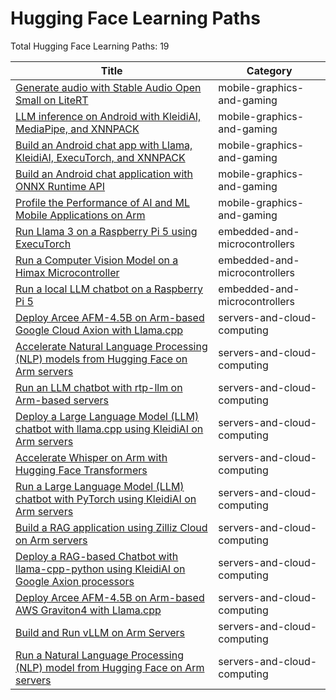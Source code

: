 # Hugging Face Learning Paths

Total Hugging Face Learning Paths: 19

| Title | Category |
|-------|----------|
| [Generate audio with Stable Audio Open Small on LiteRT](https://learn.arm.com/learning-paths/mobile-graphics-and-gaming/run-stable-audio-open-small-with-lite-rt) | mobile-graphics-and-gaming |
| [LLM inference on Android with KleidiAI, MediaPipe, and XNNPACK](https://learn.arm.com/learning-paths/mobile-graphics-and-gaming/kleidiai-on-android-with-mediapipe-and-xnnpack) | mobile-graphics-and-gaming |
| [Build an Android chat app with Llama, KleidiAI, ExecuTorch, and XNNPACK](https://learn.arm.com/learning-paths/mobile-graphics-and-gaming/build-llama3-chat-android-app-using-executorch-and-xnnpack) | mobile-graphics-and-gaming |
| [Build an Android chat application with ONNX Runtime API](https://learn.arm.com/learning-paths/mobile-graphics-and-gaming/build-android-chat-app-using-onnxruntime) | mobile-graphics-and-gaming |
| [Profile the Performance of AI and ML Mobile Applications on Arm](https://learn.arm.com/learning-paths/mobile-graphics-and-gaming/profiling-ml-on-arm) | mobile-graphics-and-gaming |
| [Run Llama 3 on a Raspberry Pi 5 using ExecuTorch](https://learn.arm.com/learning-paths/embedded-and-microcontrollers/rpi-llama3) | embedded-and-microcontrollers |
| [Run a Computer Vision Model on a Himax Microcontroller](https://learn.arm.com/learning-paths/embedded-and-microcontrollers/yolo-on-himax) | embedded-and-microcontrollers |
| [Run a local LLM chatbot on a Raspberry Pi 5](https://learn.arm.com/learning-paths/embedded-and-microcontrollers/llama-python-cpu) | embedded-and-microcontrollers |
| [Deploy Arcee AFM-4.5B on Arm-based Google Cloud Axion with Llama.cpp](https://learn.arm.com/learning-paths/servers-and-cloud-computing/arcee-foundation-model-on-gcp) | servers-and-cloud-computing |
| [Accelerate Natural Language Processing (NLP) models from Hugging Face on Arm servers](https://learn.arm.com/learning-paths/servers-and-cloud-computing/benchmark-nlp) | servers-and-cloud-computing |
| [Run an LLM chatbot with rtp-llm on Arm-based servers](https://learn.arm.com/learning-paths/servers-and-cloud-computing/rtp-llm) | servers-and-cloud-computing |
| [Deploy a Large Language Model (LLM) chatbot with llama.cpp using KleidiAI on Arm servers](https://learn.arm.com/learning-paths/servers-and-cloud-computing/llama-cpu) | servers-and-cloud-computing |
| [Accelerate Whisper on Arm with Hugging Face Transformers](https://learn.arm.com/learning-paths/servers-and-cloud-computing/whisper) | servers-and-cloud-computing |
| [Run a Large Language Model (LLM) chatbot with PyTorch using KleidiAI on Arm servers](https://learn.arm.com/learning-paths/servers-and-cloud-computing/pytorch-llama) | servers-and-cloud-computing |
| [Build a RAG application using Zilliz Cloud on Arm servers](https://learn.arm.com/learning-paths/servers-and-cloud-computing/milvus-rag) | servers-and-cloud-computing |
| [Deploy a RAG-based Chatbot with llama-cpp-python using KleidiAI on Google Axion processors](https://learn.arm.com/learning-paths/servers-and-cloud-computing/rag) | servers-and-cloud-computing |
| [Deploy Arcee AFM-4.5B on Arm-based AWS Graviton4 with Llama.cpp](https://learn.arm.com/learning-paths/servers-and-cloud-computing/arcee-foundation-model-on-aws) | servers-and-cloud-computing |
| [Build and Run vLLM on Arm Servers](https://learn.arm.com/learning-paths/servers-and-cloud-computing/vllm) | servers-and-cloud-computing |
| [Run a Natural Language Processing (NLP) model from Hugging Face on Arm servers](https://learn.arm.com/learning-paths/servers-and-cloud-computing/nlp-hugging-face) | servers-and-cloud-computing |
